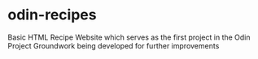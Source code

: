 # odin-recipes
Basic HTML Recipe Website which serves as the first project in the Odin Project
Groundwork being developed for further improvements